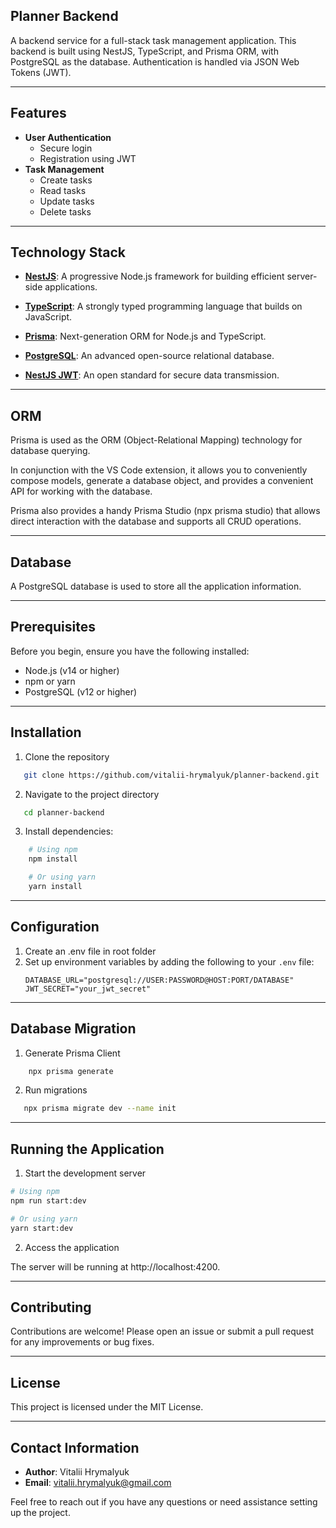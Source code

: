 ## Planner Backend

A backend service for a full-stack task management application. This backend is built using NestJS, TypeScript, and Prisma ORM, with PostgreSQL as the database. Authentication is handled via JSON Web Tokens (JWT).

---

## Features

- **User Authentication**
  - Secure login
  - Registration using JWT
- **Task Management**
  - Create tasks
  - Read tasks
  - Update tasks
  - Delete tasks

---

## Technology Stack

- **[NestJS](https://docs.nestjs.com/)**: A progressive Node.js framework for building efficient server-side applications.

- **[TypeScript](https://www.typescriptlang.org/docs/)**: A strongly typed programming language that builds on JavaScript.

- **[Prisma](https://www.prisma.io/docs/getting-started)**: Next-generation ORM for Node.js and TypeScript.

- **[PostgreSQL](https://www.postgresql.org/docs/)**: An advanced open-source relational database.

- **[NestJS JWT](https://docs.nestjs.com/security/authentication)**: An open standard for secure data transmission.

---

## ORM

Prisma is used as the ORM (Object-Relational Mapping) technology for database querying.

In conjunction with the VS Code extension, it allows you to conveniently compose models, generate a database object, and provides a convenient API for working with the database.

Prisma also provides a handy Prisma Studio (npx prisma studio) that allows direct interaction with the database and supports all CRUD operations.

---

## Database

A PostgreSQL database is used to store all the application information.

---

## Prerequisites

Before you begin, ensure you have the following installed:

- Node.js (v14 or higher)
- npm or yarn
- PostgreSQL (v12 or higher)

---

## Installation

1. Clone the repository

```bash
   git clone https://github.com/vitalii-hrymalyuk/planner-backend.git
```

2. Navigate to the project directory

```bash
   cd planner-backend
```

3. Install dependencies:

```bash
   	# Using npm
   	npm install

   	# Or using yarn
   	yarn install
```

---

## Configuration

1. Create an .env file in root folder
2. Set up environment variables by adding the following to your `.env` file:
   ```env
   DATABASE_URL="postgresql://USER:PASSWORD@HOST:PORT/DATABASE"
   JWT_SECRET="your_jwt_secret"
   ```

---

## Database Migration

1. Generate Prisma Client

```bash
    npx prisma generate
```

2. Run migrations

```bash
   npx prisma migrate dev --name init
```

---

## Running the Application

1. Start the development server

```bash
# Using npm
npm run start:dev

# Or using yarn
yarn start:dev

```

2. Access the application

The server will be running at http://localhost:4200.

---

## Contributing

Contributions are welcome! Please open an issue or submit a pull request for any improvements or bug fixes.

---

## License

This project is licensed under the MIT License.

---

## Contact Information

- **Author**: Vitalii Hrymalyuk
- **Email**: [vitalii.hrymalyuk@gmail.com](mailto:vitalii.hrymalyuk@gmail.com)

Feel free to reach out if you have any questions or need assistance setting up the project.
